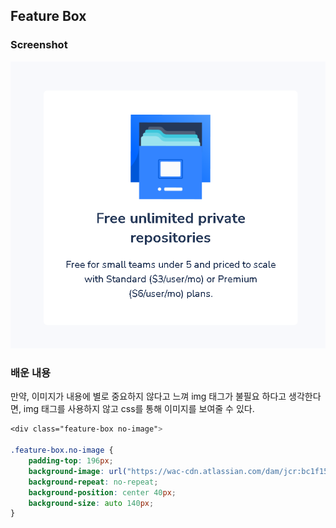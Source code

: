 ## Feature Box

### Screenshot
<img src="./assets/Feature-Box.PNG" alt="Feature Box">

### 배운 내용
만약, 이미지가 내용에 별로 중요하지 않다고 느껴 img 태그가 불필요 하다고 생각한다면,
img 태그를 사용하지 않고 css를 통해 이미지를 보여줄 수 있다.

```CSS
<div class="feature-box no-image">

.feature-box.no-image {
    padding-top: 196px;
    background-image: url("https://wac-cdn.atlassian.com/dam/jcr:bc1f15f9-3b2e-4c30-9313-0ebd6175f18c/File%20Cabinet@2x.png?cdnVersion=676");
    background-repeat: no-repeat;
    background-position: center 40px;
    background-size: auto 140px;
}
```